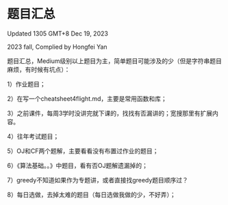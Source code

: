# 题目汇总

Updated 1305 GMT+8 Dec 19, 2023

2023 fall, Complied by Hongfei Yan



题目汇总，Medium级别以上题目为主，简单题目可能涉及的少（但是字符串题目麻烦，有时候有坑点）：

1）作业题目；

2）在写一个cheatsheet4flight.md，主要是常用函数和库；

3）之前课件，每周3学时没讲完就下课的，找找有否漏讲的；宽搜那里有扩展内容。

4）往年考试题目；

5）OJ和CF两个题解，主要看看没有布置过作业的题目；

6）《算法基础。。》中题目，看有否OJ题解遗漏掉的；

7）greedy不知道如果作为专题讲，或者直接找greedy题目顺序过？

8）每日选做，去掉太难的题目（每日选做我做的少，不好弄）；

